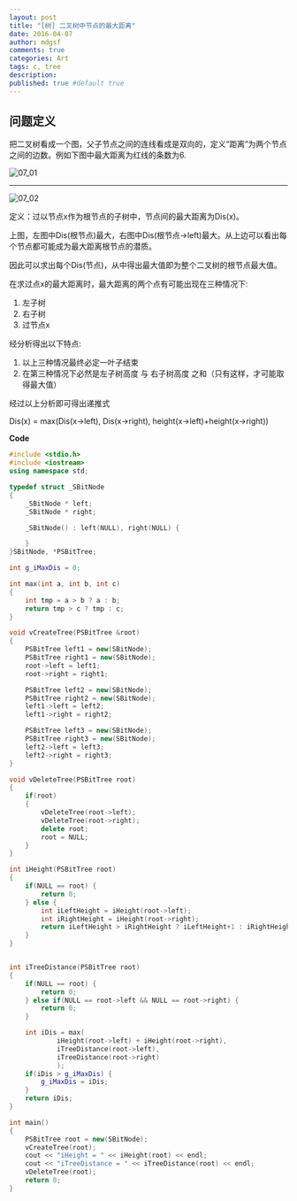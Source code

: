 ```yaml
---
layout: post
title: "[树] 二叉树中节点的最大距离"
date: 2016-04-07
author: mdgsf
comments: true
categories: Art
tags: c, tree
description:
published: true #default true
---
```


## 问题定义

把二叉树看成一个图，父子节点之间的连线看成是双向的，定义“距离”为两个节点之间的边数。例如下图中最大距离为红线的条数为6.

<img src="{{ site.url }}/images/201604/07_01.png" alt="07_01" />

<hr />

<img src="{{ site.url }}/images/201604/07_02.png" alt="07_02" />

定义：过以节点x作为根节点的子树中，节点间的最大距离为Dis(x)。

上图，左图中Dis(根节点)最大，右图中Dis(根节点->left)最大。从上边可以看出每个节点都可能成为最大距离根节点的潜质。

因此可以求出每个Dis(节点)，从中得出最大值即为整个二叉树的根节点最大值。

在求过点x的最大距离时，最大距离的两个点有可能出现在三种情况下:

1. 左子树
2. 右子树
3. 过节点x

经分析得出以下特点:

1. 以上三种情况最终必定一叶子结束
2. 在第三种情况下必然是左子树高度 与 右子树高度 之和（只有这样，才可能取得最大值）

经过以上分析即可得出递推式

Dis(x) = max(Dis(x->left), Dis(x->right), height(x->left)+height(x->right))


**Code**

```cpp
#include <stdio.h>
#include <iostream>
using namespace std;

typedef struct _SBitNode
{
    _SBitNode * left;
    _SBitNode * right;

    _SBitNode() : left(NULL), right(NULL) {

    }
}SBitNode, *PSBitTree;

int g_iMaxDis = 0;

int max(int a, int b, int c)
{
    int tmp = a > b ? a : b;
    return tmp > c ? tmp : c;
}

void vCreateTree(PSBitTree &root)
{
    PSBitTree left1 = new(SBitNode);
    PSBitTree right1 = new(SBitNode);
    root->left = left1;
    root->right = right1;

    PSBitTree left2 = new(SBitNode);
    PSBitTree right2 = new(SBitNode);
    left1->left = left2;
    left1->right = right2;

    PSBitTree left3 = new(SBitNode);
    PSBitTree right3 = new(SBitNode);
    left2->left = left3;
    left2->right = right3;
}

void vDeleteTree(PSBitTree root)
{
    if(root)
    {
        vDeleteTree(root->left);
        vDeleteTree(root->right);
        delete root;
        root = NULL;
    }
}

int iHeight(PSBitTree root)
{
    if(NULL == root) {
        return 0;
    } else {
        int iLeftHeight = iHeight(root->left);
        int iRightHeight = iHeight(root->right);
        return iLeftHeight > iRightHeight ? iLeftHeight+1 : iRightHeight+1;
    }
}


int iTreeDistance(PSBitTree root)
{
    if(NULL == root) {
        return 0;
    } else if(NULL == root->left && NULL == root->right) {
        return 0;
    }

    int iDis = max(
            iHeight(root->left) + iHeight(root->right),
            iTreeDistance(root->left),
            iTreeDistance(root->right)
            );
    if(iDis > g_iMaxDis) {
        g_iMaxDis = iDis;
    }
    return iDis;
}

int main()
{
    PSBitTree root = new(SBitNode);
    vCreateTree(root);
    cout << "iHeight = " << iHeight(root) << endl;
    cout << "iTreeDistance = " << iTreeDistance(root) << endl;
    vDeleteTree(root);
    return 0;
}
```
